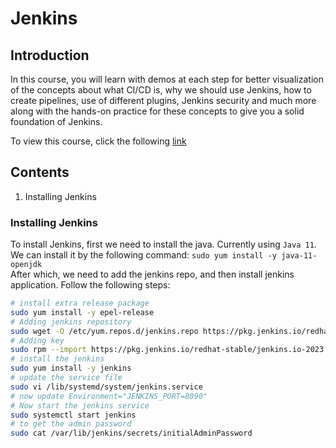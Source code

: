 # Jenkins

## Introduction

In this course, you will learn with demos at each step for better visualization of the concepts about what CI/CD is, why we should use Jenkins, how to create pipelines, use of different plugins, Jenkins security and much more along with the hands-on practice for these concepts to give you a solid foundation of Jenkins.

To view this course, click the following [link](https://kodekloud.com/courses/jenkins/)

## Contents

1. Installing Jenkins

### Installing Jenkins

To install Jenkins, first we need to install the java. Currently using `Java 11`. We can install it by the following command: `sudo yum install -y java-11-openjdk` \
After which, we need to add the jenkins repo, and then install jenkins application. Follow the following steps:

```bash
# install extra release package
sudo yum install -y epel-release
# Adding jenkins repository
sudo wget -O /etc/yum.repos.d/jenkins.repo https://pkg.jenkins.io/redhat-stable/jenkins.repo
# Adding key
sudo rpm --import https://pkg.jenkins.io/redhat-stable/jenkins.io-2023.key
# install the jenkins
sudo yum install -y jenkins
# update the service file
sudo vi /lib/systemd/system/jenkins.service
# now update Environment="JENKINS_PORT=8090"
# Now start the jenkins service
sudo systemctl start jenkins
# to get the admin password
sudo cat /var/lib/jenkins/secrets/initialAdminPassword
```

